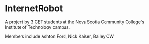 # InternetRobot

A project by 3 CET students at the Nova Scotia Community College's Institute of Technology campus.

Members include Ashton Ford, Nick Kaiser, Bailey CW
